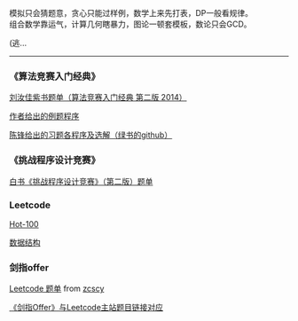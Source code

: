 模拟只会猜题意，贪心只能过样例，数学上来先打表，DP一般看规律。<br>
组合数学靠运气，计算几何瞎暴力，图论一顿套模板，数论只会GCD。

(逃...

-------------

### 《算法竞赛入门经典》

[刘汝佳紫书题单（算法竞赛入门经典 第二版 2014）](https://vjudge.net/article/45)

[作者给出的例题程序](https://github.com/aoapc-book/aoapc-bac2nd)

[陈锋给出的习题各程序及选解（绿书的github）](https://github.com/sukhoeing/aoapc-bac2nd-keys)

### 《挑战程序设计竞赛》

[白书《挑战程序设计竞赛》（第二版）题单](https://vjudge.net/article/426)

### Leetcode

[Hot-100](https://leetcode-cn.com/problemset/all/)

[数据结构](https://leetcode-cn.com/study-plan/data-structures/)

### 剑指offer

[Leetcode 题单](https://leetcode.cn/problem-list/8LSpuXqD/) from [zcscy](https://leetcode.cn/discuss/post/3263109/jian-zhi-offerti-dan-fen-xiang-chi-xu-ge-wvbn/)

[《剑指Offer》与Leetcode主站题目链接对应](https://github.com/yanring/jianzhi-Offer-Leetcode)
